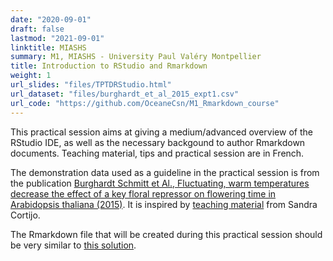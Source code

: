 ```yaml
---
date: "2020-09-01"
draft: false
lastmod: "2021-09-01"
linktitle: MIASHS
summary: M1, MIASHS - University Paul Valéry Montpellier
title: Introduction to RStudio and Rmarkdown
weight: 1
url_slides: "files/TPTDRStudio.html"
url_dataset: "files/burghardt_et_al_2015_expt1.csv"
url_code: "https://github.com/OceaneCsn/M1_Rmarkdown_course"
---
```


This practical session aims at giving a medium/advanced overview of the RStudio IDE, as well as the necessary backgound to author Rmarkdown documents. Teaching material, tips and practical session are in French.

The demonstration data used as a guideline in the practical session is from the publication [Burghardt Schmitt et Al., Fluctuating, warm temperatures decrease the effect of a key floral repressor on flowering time in Arabidopsis thaliana (2015)](https://nph.onlinelibrary.wiley.com/doi/10.1111/nph.13799). It is inspired by [teaching material](https://github.com/scortijo/2021_L3_R) from Sandra Cortijo.

The Rmarkdown file that will be created during this practical session should be very similar to [this solution](https://oceanecsn.github.io/M1_Rmarkdown_course/).
